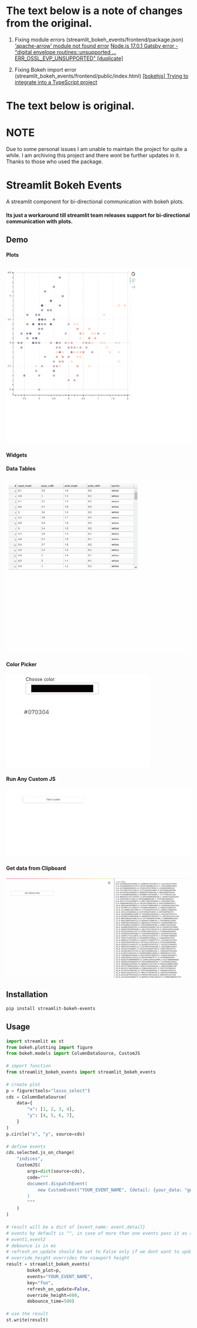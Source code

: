 # The text below is a note of changes from the original.
1. Fixing module errors (streamlit_bokeh_events/frontend/package.json)
[‘apache-arrow’ module not found error](https://discuss.streamlit.io/t/apache-arrow-module-not-found-error/21952)
[Node.js 17.0.1 Gatsby error - "digital envelope routines::unsupported ... ERR_OSSL_EVP_UNSUPPORTED" [duplicate]](https://stackoverflow.com/questions/69665222/node-js-17-0-1-gatsby-error-digital-envelope-routinesunsupported-err-os)

2. Fixing Bokeh import error (streamlit_bokeh_events/frontend/public/index.html)
[[bokehjs] Trying to integrate into a TypeScript project](https://discourse.bokeh.org/t/bokehjs-trying-to-integrate-into-a-typescript-project/5274)

# The text below is original.

# NOTE
Due to some personal issues I am unable to maintain the project for quite a while.
I am archiving this project and there wont be further updates in it.
Thanks to those who used the package. 

# Streamlit Bokeh Events
A streamlit component for bi-directional communication with bokeh plots.

#### Its just a workaround till streamlit team releases support for bi-directional communication with plots.

## Demo

#### Plots
![demo](assets/plots.gif)
---
#### Widgets

#### Data Tables
![demo2](assets/table.gif)

#### Color Picker
![demo3](assets/color.gif)

#### Run Any Custom JS
![demo4](assets/location.gif)

#### Get data from Clipboard
![demo5](assets/clipboard.gif)

## Installation

```bash
pip install streamlit-bokeh-events
```
## Usage

```python
import streamlit as st
from bokeh.plotting import figure
from bokeh.models import ColumnDataSource, CustomJS

# import function
from streamlit_bokeh_events import streamlit_bokeh_events

# create plot
p = figure(tools="lasso_select")
cds = ColumnDataSource(
    data={
        "x": [1, 2, 3, 4],
        "y": [4, 5, 6, 7],
    }
)
p.circle("x", "y", source=cds)

# define events
cds.selected.js_on_change(
    "indices",
    CustomJS(
        args=dict(source=cds),
        code="""
        document.dispatchEvent(
            new CustomEvent("YOUR_EVENT_NAME", {detail: {your_data: "goes-here"}})
        )
        """
    )
)

# result will be a dict of {event_name: event.detail}
# events by default is "", in case of more than one events pass it as a comma separated values
# event1,event2 
# debounce is in ms
# refresh_on_update should be set to False only if we dont want to update datasource at runtime
# override_height overrides the viewport height
result = streamlit_bokeh_events(
        bokeh_plot=p,
        events="YOUR_EVENT_NAME",
        key="foo",
        refresh_on_update=False,
        override_height=600,
        debounce_time=500)

# use the result
st.write(result)
```
